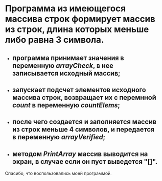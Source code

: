 # Программа из имеющегося массива строк формирует массив из строк, длина которых меньше либо равна 3 символа.

* ## программа принимает значения в переменную *arrayCheck*, в нее записывается исходный массив;
* ## запускает подсчет элементов исходного массива строк, возвращает их с перемнной *count* в переменную *countElems*;
* ## после чего создается и заполняется массив из строк меньше 4 символов, и передается в переменную *arrayVerified*;
* ## методом *PrintArray* массив выводится на экран, в случае если он пуст выведется "[]".


Спасибо, что воспользовались моей программой.